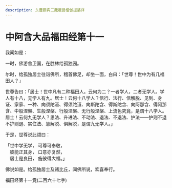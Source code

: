 ```yaml
---
description: 东晋罽宾三藏瞿昙僧伽提婆译
---
```


# 中阿含大品福田经第十一

我闻如是：

一时，佛游舍卫国，在胜林给孤独园。

尔时，给孤独居士往诣佛所，稽首佛足，却坐一面，白曰：「世尊！世中为有几福田人？」

世尊告曰：「居士！世中凡有二种福田人。云何为二？一者学人，二者无学人。学人有十八，无学人有九。居士！云何十八学人？信行、法行、信解脱、见到、身证、家家、一种、向须陀洹、得须陀洹、向斯陀含、得斯陀含、向阿那含、得阿那含、中般涅槃、生般涅槃、行般涅槃、无行般涅槃、上流色究竟，是谓十八学人。居士！云何九无学人？思法、升进法、不动法、退法、不退法、护法——护则不退不护则退、实住法、慧解脱、俱解脱，是谓九无学人。」

于是，世尊说此颂曰：

「世中学无学， 可尊可奉敬，\
　彼能正其身， 口意亦复然，\
　居士是良田， 施彼得大福。」

佛说如是。给孤独居士及诸比丘，闻佛所说，欢喜奉行。

福田经第十一竟(二百六十七字)
